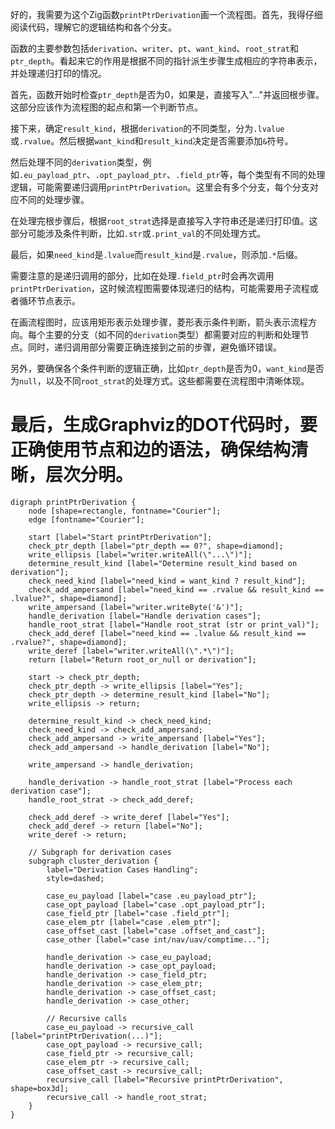 好的，我需要为这个Zig函数`printPtrDerivation`画一个流程图。首先，我得仔细阅读代码，理解它的逻辑结构和各个分支。

函数的主要参数包括`derivation`、`writer`、`pt`、`want_kind`、`root_strat`和`ptr_depth`。看起来它的作用是根据不同的指针派生步骤生成相应的字符串表示，并处理递归打印的情况。

首先，函数开始时检查`ptr_depth`是否为0，如果是，直接写入"..."并返回根步骤。这部分应该作为流程图的起点和第一个判断节点。

接下来，确定`result_kind`，根据`derivation`的不同类型，分为`.lvalue`或`.rvalue`。然后根据`want_kind`和`result_kind`决定是否需要添加`&`符号。

然后处理不同的`derivation`类型，例如`.eu_payload_ptr`、`.opt_payload_ptr`、`.field_ptr`等，每个类型有不同的处理逻辑，可能需要递归调用`printPtrDerivation`。这里会有多个分支，每个分支对应不同的处理步骤。

在处理完根步骤后，根据`root_strat`选择是直接写入字符串还是递归打印值。这部分可能涉及条件判断，比如`.str`或`.print_val`的不同处理方式。

最后，如果`need_kind`是`.lvalue`而`result_kind`是`.rvalue`，则添加`.*`后缀。

需要注意的是递归调用的部分，比如在处理`.field_ptr`时会再次调用`printPtrDerivation`，这时候流程图需要体现递归的结构，可能需要用子流程或者循环节点表示。

在画流程图时，应该用矩形表示处理步骤，菱形表示条件判断，箭头表示流程方向。每个主要的分支（如不同的`derivation`类型）都需要对应的判断和处理节点。同时，递归调用部分需要正确连接到之前的步骤，避免循环错误。

另外，要确保各个条件判断的逻辑正确，比如`ptr_depth`是否为0，`want_kind`是否为`null`，以及不同`root_strat`的处理方式。这些都需要在流程图中清晰体现。

最后，生成Graphviz的DOT代码时，要正确使用节点和边的语法，确保结构清晰，层次分明。
================================================
```graphviz
digraph printPtrDerivation {
    node [shape=rectangle, fontname="Courier"];
    edge [fontname="Courier"];

    start [label="Start printPtrDerivation"];
    check_ptr_depth [label="ptr_depth == 0?", shape=diamond];
    write_ellipsis [label="writer.writeAll(\"...\")"];
    determine_result_kind [label="Determine result_kind based on derivation"];
    check_need_kind [label="need_kind = want_kind ? result_kind"];
    check_add_ampersand [label="need_kind == .rvalue && result_kind == .lvalue?", shape=diamond];
    write_ampersand [label="writer.writeByte('&')"];
    handle_derivation [label="Handle derivation cases"];
    handle_root_strat [label="Handle root_strat (str or print_val)"];
    check_add_deref [label="need_kind == .lvalue && result_kind == .rvalue?", shape=diamond];
    write_deref [label="writer.writeAll(\".*\")"];
    return [label="Return root_or_null or derivation"];

    start -> check_ptr_depth;
    check_ptr_depth -> write_ellipsis [label="Yes"];
    check_ptr_depth -> determine_result_kind [label="No"];
    write_ellipsis -> return;

    determine_result_kind -> check_need_kind;
    check_need_kind -> check_add_ampersand;
    check_add_ampersand -> write_ampersand [label="Yes"];
    check_add_ampersand -> handle_derivation [label="No"];

    write_ampersand -> handle_derivation;

    handle_derivation -> handle_root_strat [label="Process each derivation case"];
    handle_root_strat -> check_add_deref;

    check_add_deref -> write_deref [label="Yes"];
    check_add_deref -> return [label="No"];
    write_deref -> return;

    // Subgraph for derivation cases
    subgraph cluster_derivation {
        label="Derivation Cases Handling";
        style=dashed;
        
        case_eu_payload [label="case .eu_payload_ptr"];
        case_opt_payload [label="case .opt_payload_ptr"];
        case_field_ptr [label="case .field_ptr"];
        case_elem_ptr [label="case .elem_ptr"];
        case_offset_cast [label="case .offset_and_cast"];
        case_other [label="case int/nav/uav/comptime..."];

        handle_derivation -> case_eu_payload;
        handle_derivation -> case_opt_payload;
        handle_derivation -> case_field_ptr;
        handle_derivation -> case_elem_ptr;
        handle_derivation -> case_offset_cast;
        handle_derivation -> case_other;

        // Recursive calls
        case_eu_payload -> recursive_call [label="printPtrDerivation(...)"];
        case_opt_payload -> recursive_call;
        case_field_ptr -> recursive_call;
        case_elem_ptr -> recursive_call;
        case_offset_cast -> recursive_call;
        recursive_call [label="Recursive printPtrDerivation", shape=box3d];
        recursive_call -> handle_root_strat;
    }
}
```